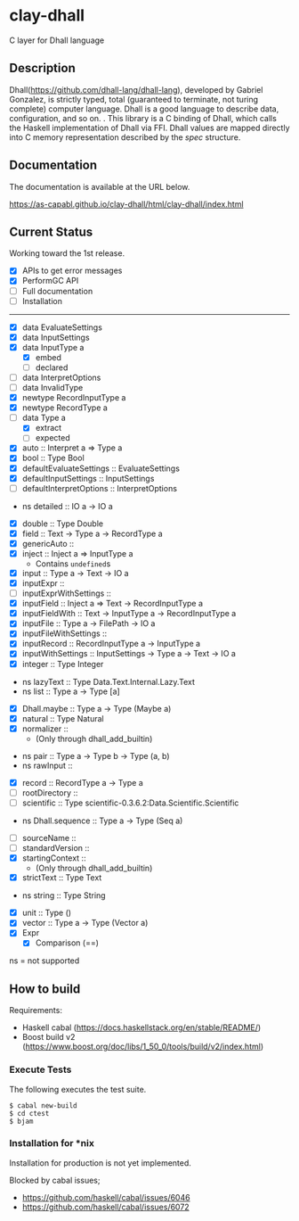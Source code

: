 clay-dhall
=============================

C layer for Dhall language

Description
-----------------------------
Dhall(https://github.com/dhall-lang/dhall-lang), developed by Gabriel Gonzalez, is strictly typed,
total (guaranteed to terminate, not turing complete) computer language.
Dhall is a good language to describe data, configuration, and so on.
.
This library is a C binding of Dhall, which calls the Haskell implementation of Dhall via FFI.
Dhall values are mapped directly into C memory representation described by the *spec* structure.


Documentation
-----------------------------
The documentation is available at the URL below.

https://as-capabl.github.io/clay-dhall/html/clay-dhall/index.html


Current Status
-----------------------------
Working toward the 1st release.

- [x] APIs to get error messages
- [x] PerformGC API
- [ ] Full documentation
- [ ] Installation

-----

- [x] data EvaluateSettings
- [x] data InputSettings
- [x] data InputType a
  - [x] embed
  - [ ] declared
- [ ] data InterpretOptions
- [ ] data InvalidType
- [x] newtype RecordInputType a
- [x] newtype RecordType a
- [ ] data Type a
  - [x] extract
  - [ ] expected
- [x] auto :: Interpret a => Type a
- [x] bool :: Type Bool
- [x] defaultEvaluateSettings :: EvaluateSettings
- [x] defaultInputSettings :: InputSettings
- [ ] defaultInterpretOptions :: InterpretOptions
- ns detailed :: IO a -> IO a
- [x] double :: Type Double
- [x] field :: Text -> Type a -> RecordType a
- [x] genericAuto ::
- [x] inject :: Inject a => InputType a
  - Contains `undefined`s
- [x] input :: Type a -> Text -> IO a
- [x] inputExpr ::
- [ ] inputExprWithSettings ::
- [x] inputField :: Inject a => Text -> RecordInputType a
- [x] inputFieldWith :: Text -> InputType a -> RecordInputType a
- [x] inputFile :: Type a -> FilePath -> IO a
- [x] inputFileWithSettings ::
- [x] inputRecord :: RecordInputType a -> InputType a
- [x] inputWithSettings :: InputSettings -> Type a -> Text -> IO a
- [x] integer :: Type Integer
- ns lazyText :: Type Data.Text.Internal.Lazy.Text
- ns list :: Type a -> Type [a]
- [x] Dhall.maybe :: Type a -> Type (Maybe a)
- [x] natural :: Type Natural
- [x] normalizer ::
  - (Only through dhall_add_builtin)
- ns pair :: Type a -> Type b -> Type (a, b)
- ns rawInput ::
- [x] record :: RecordType a -> Type a
- [ ] rootDirectory ::
- [ ] scientific :: Type scientific-0.3.6.2:Data.Scientific.Scientific
- ns Dhall.sequence :: Type a -> Type (Seq a)
- [ ] sourceName ::
- [ ] standardVersion ::
- [x] startingContext ::
  - (Only through dhall_add_builtin)
- [x]  strictText :: Type Text
- ns string :: Type String
- [x] unit :: Type ()
- [x] vector :: Type a -> Type (Vector a)
- [x] Expr
  - [x] Comparison (==)

ns = not supported

How to build
-----------------------------

Requirements:

- Haskell cabal (https://docs.haskellstack.org/en/stable/README/)
- Boost build v2 (https://www.boost.org/doc/libs/1_50_0/tools/build/v2/index.html)

### Execute Tests
The following executes the test suite.

```
$ cabal new-build
$ cd ctest
$ bjam
```

### Installation for *nix

Installation for production is not yet implemented.

Blocked by cabal issues;

- https://github.com/haskell/cabal/issues/6046
- https://github.com/haskell/cabal/issues/6072
